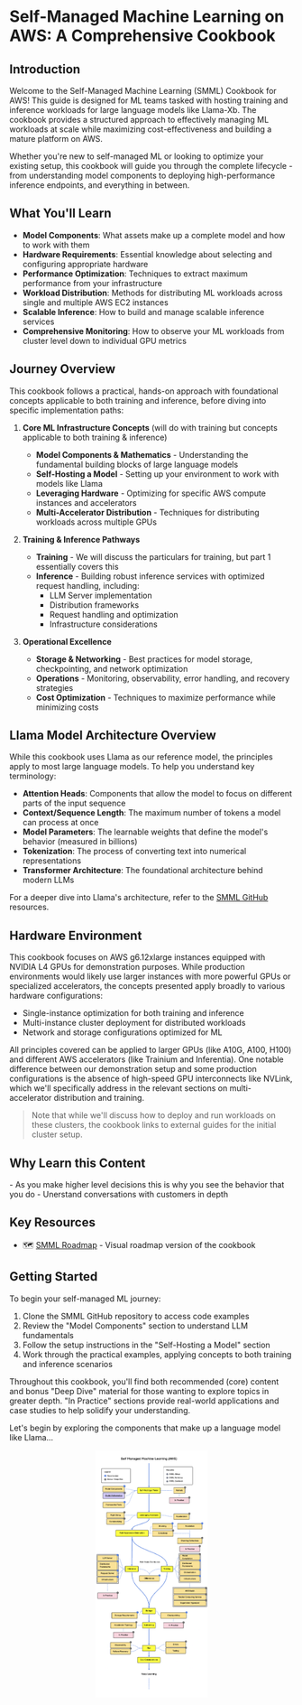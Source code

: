 # Self-Managed Machine Learning on AWS: A Comprehensive Cookbook

## Introduction

Welcome to the Self-Managed Machine Learning (SMML) Cookbook for AWS! This guide is designed for ML teams tasked with hosting training and inference workloads for large language models like Llama-Xb. The cookbook provides a structured approach to effectively managing ML workloads at scale while maximizing cost-effectiveness and building a mature platform on AWS.

Whether you're new to self-managed ML or looking to optimize your existing setup, this cookbook will guide you through the complete lifecycle - from understanding model components to deploying high-performance inference endpoints, and everything in between.

## What You'll Learn

* **Model Components**: What assets make up a complete model and how to work with them
* **Hardware Requirements**: Essential knowledge about selecting and configuring appropriate hardware
* **Performance Optimization**: Techniques to extract maximum performance from your infrastructure
* **Workload Distribution**: Methods for distributing ML workloads across single and multiple AWS EC2 instances
* **Scalable Inference**: How to build and manage scalable inference services
* **Comprehensive Monitoring**: How to observe your ML workloads from cluster level down to individual GPU metrics

## Journey Overview

This cookbook follows a practical, hands-on approach with foundational concepts applicable to both training and inference, before diving into specific implementation paths:

1. **Core ML Infrastructure Concepts** (will do with training but concepts applicable to both training & inference)
   - **Model Components & Mathematics** - Understanding the fundamental building blocks of large language models
   - **Self-Hosting a Model** - Setting up your environment to work with models like Llama
   - **Leveraging Hardware** - Optimizing for specific AWS compute instances and accelerators
   - **Multi-Accelerator Distribution** - Techniques for distributing workloads across multiple GPUs

2. **Training & Inference Pathways**
   - **Training** - We will discuss the particulars for training, but part 1 essentially covers this
   - **Inference** - Building robust inference services with optimized request handling, including:
     - LLM Server implementation
     - Distribution frameworks
     - Request handling and optimization
     - Infrastructure considerations

3. **Operational Excellence**
   - **Storage & Networking** - Best practices for model storage, checkpointing, and network optimization
   - **Operations** - Monitoring, observability, error handling, and recovery strategies
   - **Cost Optimization** - Techniques to maximize performance while minimizing costs

## Llama Model Architecture Overview

While this cookbook uses Llama as our reference model, the principles apply to most large language models. To help you understand key terminology:

* **Attention Heads**: Components that allow the model to focus on different parts of the input sequence
* **Context/Sequence Length**: The maximum number of tokens a model can process at once
* **Model Parameters**: The learnable weights that define the model's behavior (measured in billions)
* **Tokenization**: The process of converting text into numerical representations
* **Transformer Architecture**: The foundational architecture behind modern LLMs

For a deeper dive into Llama's architecture, refer to the [SMML GitHub](https://github.com/example/smml) resources.

## Hardware Environment

This cookbook focuses on AWS g6.12xlarge instances equipped with NVIDIA L4 GPUs for demonstration purposes. While production environments would likely use larger instances with more powerful GPUs or specialized accelerators, the concepts presented apply broadly to various hardware configurations:

* Single-instance optimization for both training and inference
* Multi-instance cluster deployment for distributed workloads
* Network and storage configurations optimized for ML

All principles covered can be applied to larger GPUs (like A10G, A100, H100) and different AWS accelerators (like Trainium and Inferentia). One notable difference between our demonstration setup and some production configurations is the absence of high-speed GPU interconnects like NVLink, which we'll specifically address in the relevant sections on multi-accelerator distribution and training.

> Note that while we'll discuss how to deploy and run workloads on these clusters, the cookbook links to external guides for the initial cluster setup.

## Why Learn this Content
<ToDo>
- As you make higher level decisions this is why you see the behavior that you do
- Unerstand conversations with customers in depth

## Key Resources

<!-- * 🧪 [SMML Workshop](https://workshop.example.com/smml) - Hands-on labs and exercises -->
<!-- * 📚 [SMML Cookbook](https://cookbook.example.com/smml) - Detailed guides and recipes -->
* 🗺️ [SMML Roadmap](https://roadmap.sh/r/self-managed-machine-learning) - Visual roadmap version of the cookbook

## Getting Started

To begin your self-managed ML journey:

1. Clone the SMML GitHub repository to access code examples
2. Review the "Model Components" section to understand LLM fundamentals
3. Follow the setup instructions in the "Self-Hosting a Model" section
4. Work through the practical examples, applying concepts to both training and inference scenarios

Throughout this cookbook, you'll find both recommended (core) content and bonus "Deep Dive" material for those wanting to explore topics in greater depth. "In Practice" sections provide real-world applications and case studies to help solidify your understanding.

Let's begin by exploring the components that make up a language model like Llama...

<p align="center">
   <img src="./roadmap.png" alt="drawing" width="200"/>
</p>
